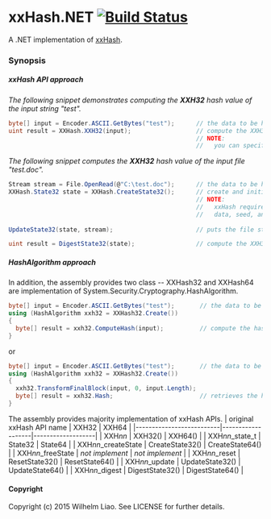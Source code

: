 xxHash.NET [![Build Status](https://travis-ci.org/wilhelmliao/xxHash.NET.svg?branch=master)](https://travis-ci.org/wilhelmliao/xxHash.NET)
==========
A .NET implementation of [xxHash](https://github.com/Cyan4973/xxHash). 

### Synopsis ###

##### xxHash API approach #####
*The following snippet demonstrates computing the **XXH32** hash value of the input string "test".*
```csharp
byte[] input = Encoder.ASCII.GetBytes("test");      // the data to be hashed
uint result = XXHash.XXH32(input);                  // compute the XXH32 hash value. => '1042293711'
                                                    // NOTE:
                                                    //   you can specified seed as the second parameter.
```

*The following snippet computes the **XXH32** hash value of the input file "test.doc".*
```csharp
Stream stream = File.OpenRead(@"C:\test.doc");      // the data to be hashed
XXHash.State32 state = XXHash.CreateState32();      // create and initialize a xxH states instance.
                                                    // NOTE:
                                                    //   xxHash require a xxH state object for keeping
                                                    //   data, seed, and vectors.
                                                    
UpdateState32(state, stream);                       // puts the file stream into specified xxH state.

uint result = DigestState32(state);                 // compute the XXH32 hash value.
```

##### HashAlgorithm approach #####
In addition, the assembly provides two class -- XXHash32 and XXHash64 are implementation of System.Security.Cryptography.HashAlgorithm.
```csharp
byte[] input = Encoder.ASCII.GetBytes("test");       // the data to be hashed.
using (HashAlgorithm xxh32 = XXHash32.Create())
{
  byte[] result = xxh32.ComputeHash(input);          // compute the hash.
}
```
or
```csharp
byte[] input = Encoder.ASCII.GetBytes("test");       // the data to be hashed
using (HashAlgorithm xxh32 = XXHash32.Create())
{
  xxh32.TransformFinalBlock(input, 0, input.Length);
  byte[] result = xxh32.Hash;                        // retrieves the hash value.
}
```


The assembly provides majority implementation of xxHash APIs.
| original xxHash API name | XXH32             | XXH64             |
|--------------------------|-------------------|-------------------|
| XXH*nn*                  | XXH32()           | XXH64()           |
| XXH*nn*_state_t          | State32           | State64           |
| XXH*nn*_createState      | CreateState32()   | CreateState64()   |
| XXH*nn*_freeState        | *not implement*   | *not implement*   |
| XXH*nn*_reset            | ResetState32()    | ResetState64()    |
| XXH*nn*_update           | UpdateState32()   | UpdateState64()   |
| XXH*nn*_digest           | DigestState32()   | DigestState64()   |


#### Copyright ####
Copyright (c) 2015 Wilhelm Liao. See LICENSE for further details.